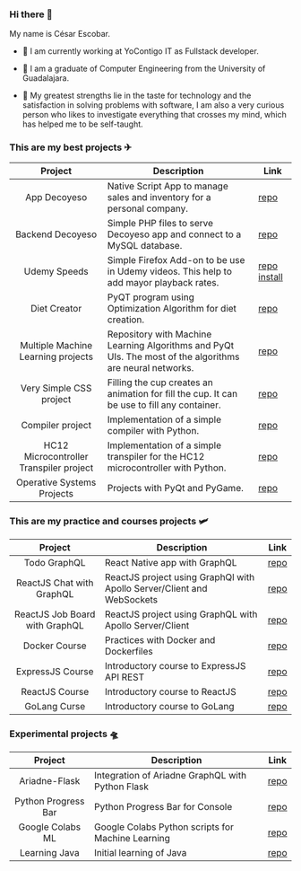 ### Hi there 👋

My name is César Escobar.

- 🔭 I am currently working at YoContigo IT as Fullstack developer.

- 🚀 I am a graduate of Computer Engineering from the University of Guadalajara.

- 🚀 My greatest strengths lie in the taste for technology and the satisfaction in solving problems with software, I am also a very curious person who likes to investigate everything that crosses my mind, which has helped me to be self-taught.

### This are my best projects ✈

|                 Project                 	| Description                                                                                               	| Link                                                                                                                       	|
|:---------------------------------------:	|-----------------------------------------------------------------------------------------------------------	|----------------------------------------------------------------------------------------------------------------------------	|
| App Decoyeso                            	| Native Script App to manage sales and inventory for a personal company.                                   	| [repo](https://github.com/CodeRevenge/app-decoyeso)                                                                        	|
| Backend Decoyeso                        	| Simple PHP files to serve Decoyeso app and connect to a MySQL database.                                   	| [repo](https://github.com/CodeRevenge/backend-decoyeso)                                                                    	|
| Udemy Speeds                            	| Simple Firefox Add-on to be use in Udemy videos. This help to add mayor playback rates.                   	| [repo](https://github.com/CodeRevenge/udemy-speeds) [install](https://addons.mozilla.org/en-US/firefox/addon/udemyspeeds/) 	|
| Diet Creator                            	| PyQT program using Optimization Algorithm for diet creation.                                              	| [repo](https://github.com/CodeRevenge/proyecto_final_SSPIA1)                                                               	|
| Multiple Machine Learning projects      	| Repository with Machine Learning Algorithms and PyQt UIs. The most of the algorithms are neural networks. 	| [repo](https://github.com/CodeRevenge/practicas_ia_2/)                                                                     	|
| Very Simple CSS project                 	| Filling the cup creates an animation for fill the cup. It can be use to fill any container.               	| [repo](https://github.com/CodeRevenge/filling-the-cup)                                                                     	|
| Compiler project                        	| Implementation of a simple compiler with Python.                                                          	| [repo](https://github.com/CodeRevenge/proyecto-seminario-traductores-ii)                                                   	|
| HC12 Microcontroller Transpiler project 	| Implementation of a simple transpiler for the HC12 microcontroller with Python.                           	| [repo](https://github.com/CodeRevenge/Proyecto-seminario-traductores-i)                                                    	|
| Operative Systems Projects         	      | Projects with PyQt and PyGame. 	                                        | [repo](https://github.com/CodeRevenge/SistemasOperativos)                                                                                                  |


### This are my practice and courses projects 🛩

|             Project            	| Description                                                            	| Link                                                        	|
|:------------------------------:	|------------------------------------------------------------------------	|-------------------------------------------------------------	|
| Todo GraphQL                   	| React Native app with GraphQL                                          	| [repo](https://github.com/CodeRevenge/todo)                 	|
| ReactJS Chat with GraphQL      	| ReactJS project using GraphQl with Apollo Server/Client and WebSockets 	| [repo](https://github.com/CodeRevenge/graphql-chat)         	|
| ReactJS Job Board with GraphQL 	| ReactJS project using GraphQL with Apollo Server/Client                	| [repo](https://github.com/CodeRevenge/graphql-job-board)    	|
| Docker Course                  	| Practices with Docker and Dockerfiles                                  	| [repo](https://github.com/CodeRevenge/Docker-Educative)     	|
| ExpressJS Course               	| Introductory course to ExpressJS API REST                              	| [repo](https://github.com/CodeRevenge/express-udemy-course) 	|
| ReactJS Course                 	| Introductory course to ReactJS                                         	| [repo](https://github.com/CodeRevenge/curso-react)          	|
| GoLang Curse                   	| Introductory course to GoLang                                          	| [repo](https://github.com/CodeRevenge/golang-practices)     	|

### Experimental projects 🛸

|       Project       	| Description                                       	| Link                                                        	|
|:-------------------:	|---------------------------------------------------	|-------------------------------------------------------------	|
| Ariadne-Flask       	| Integration of Ariadne GraphQL with Python Flask  	| [repo](https://github.com/CodeRevenge/AriadneGraphQL-Flask) 	|
| Python Progress Bar 	| Python Progress Bar for Console                   	| [repo](https://github.com/CodeRevenge/ProgressBar)          	|
| Google Colabs ML    	| Google Colabs Python scripts for Machine Learning 	| [repo](https://github.com/CodeRevenge/Colabs)               	|
| Learning Java       	| Initial learning of Java                          	| [repo](https://github.com/CodeRevenge/learningjava)         	|

<!--
**CodeRevenge/CodeRevenge** is a ✨ _special_ ✨ repository because its `README.md` (this file) appears on your GitHub profile.

Here are some ideas to get you started:

- 🔭 I’m currently working on ...
- 🌱 I’m currently learning ...
- 👯 I’m looking to collaborate on ...
- 🤔 I’m looking for help with ...
- 💬 Ask me about ...
- 📫 How to reach me: ...
- 😄 Pronouns: ...
- ⚡ Fun fact: ...
-->
